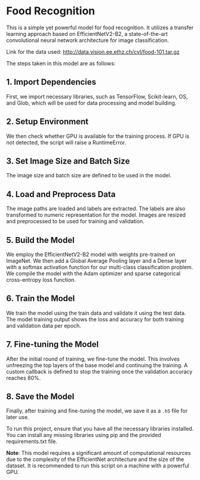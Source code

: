 # Food Recognition

This is a simple yet powerful model for food recognition. It utilizes a transfer learning approach based on EfficientNetV2-B2, a state-of-the-art convolutional neural network architecture for image classification.

Link for the data used: http://data.vision.ee.ethz.ch/cvl/food-101.tar.gz

The steps taken in this model are as follows:

## 1. Import Dependencies
First, we import necessary libraries, such as TensorFlow, Scikit-learn, OS, and Glob, which will be used for data processing and model building.

## 2. Setup Environment
We then check whether GPU is available for the training process. If GPU is not detected, the script will raise a RuntimeError.

## 3. Set Image Size and Batch Size
The image size and batch size are defined to be used in the model.

## 4. Load and Preprocess Data
The image paths are loaded and labels are extracted. The labels are also transformed to numeric representation for the model. Images are resized and preprocessed to be used for training and validation.

## 5. Build the Model
We employ the EfficientNetV2-B2 model with weights pre-trained on ImageNet. We then add a Global Average Pooling layer and a Dense layer with a softmax activation function for our multi-class classification problem. We compile the model with the Adam optimizer and sparse categorical cross-entropy loss function.

## 6. Train the Model
We train the model using the train data and validate it using the test data. The model training output shows the loss and accuracy for both training and validation data per epoch.

## 7. Fine-tuning the Model
After the initial round of training, we fine-tune the model. This involves unfreezing the top layers of the base model and continuing the training. A custom callback is defined to stop the training once the validation accuracy reaches 80%.

## 8. Save the Model
Finally, after training and fine-tuning the model, we save it as a `.h5` file for later use.

To run this project, ensure that you have all the necessary libraries installed. You can install any missing libraries using pip and the provided requirements.txt file. 

**Note**: This model requires a significant amount of computational resources due to the complexity of the EfficientNet architecture and the size of the dataset. It is recommended to run this script on a machine with a powerful GPU.